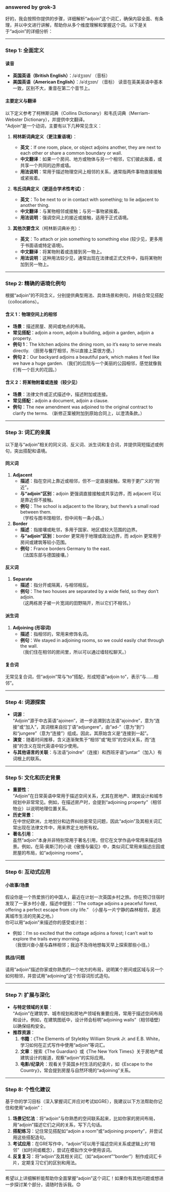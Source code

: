 ### answered by grok-3
好的，我会按照你提供的步骤，详细解析“adjoin”这个词汇，确保内容全面、有条理，并以中文进行讲解，帮助你从多个维度理解和掌握这个词。以下是关于“adjoin”的详细分析：

---

### Step 1: 全面定义
#### 读音
- **英国英语（British English）**：/əˈdʒɔɪn/ （音标）
- **美国英语（American English）**：/əˈdʒɔɪn/ （音标）
读音在英美英语中基本一致，区别不大，重音在第二个音节上。

#### 主要定义与翻译
以下定义参考了柯林斯词典（Collins Dictionary）和韦氏词典（Merriam-Webster Dictionary），并提供中文翻译。  
“Adjoin”是一个动词，主要有以下几种常见含义：

1. **柯林斯词典定义（更注重语境）**：
   - **英文**：If one room, place, or object adjoins another, they are next to each other or share a common boundary or wall.
   - **中文翻译**：如果一个房间、地方或物体与另一个相邻，它们彼此挨着，或共享一个共同的边界或墙。
   - **用法说明**：常用于描述物理空间上相邻的关系，通常指两件事物直接接触或紧挨着。

2. **韦氏词典定义（更适合学术性考试）**：
   - **英文**：To be next to or in contact with something; to lie adjacent to another thing.
   - **中文翻译**：与某物相邻或接触；与另一事物紧挨着。
   - **用法说明**：强调空间上的接近或接触，适用于正式语境。

3. **其他次要含义**（柯林斯词典补充）：
   - **英文**：To attach or join something to something else (较少见，更多用于书面语或特定语境)。
   - **中文翻译**：将某物附着或连接到另一物上。
   - **用法说明**：这种用法较少见，通常出现在法律或正式文件中，指将某物附加到另一物上。

---

### Step 2: 精确的语境化例句
根据“adjoin”的不同含义，分别提供典型用法、具体场景和例句，并结合常见搭配（collocations）。

#### 含义 1：物理空间上的相邻
- **场景**：描述房屋、房间或地点的布局。
- **常见搭配**：adjoin a room, adjoin a building, adjoin a garden, adjoin a property.
- **例句 1**：The kitchen adjoins the dining room, so it’s easy to serve meals directly.
  （厨房与餐厅相邻，所以直接上菜很方便。）
- **例句 2**：Our backyard adjoins a beautiful park, which makes it feel like we have a huge garden.
  （我们的后院与一个美丽的公园相邻，感觉就像我们有一个巨大的花园。）

#### 含义 2：将某物附着或连接（较少见）
- **场景**：法律文件或正式描述中，描述附加或连接。
- **常见搭配**：adjoin a document, adjoin a clause.
- **例句**：The new amendment was adjoined to the original contract to clarify the terms.
  （新修正案被附加到原始合同上，以澄清条款。）

---

### Step 3: 词汇的亲属
以下是与“adjoin”相关的同义词、反义词、派生词和复合词，并提供简短描述或例句，突出搭配和语境。

#### 同义词
1. **Adjacent**  
   - **描述**：指在空间上靠近或相邻，但不一定直接接触，常用于更广义的“附近”。
   - **与“adjoin”区别**：adjoin 更强调直接接触或共享边界，而 adjacent 可以是靠近但不接触。
   - **例句**：The school is adjacent to the library, but there’s a small road between them.  
     （学校与图书馆相邻，但中间有一条小路。）
2. **Border**  
   - **描述**：指接壤或毗邻，多用于国家、地区或较大范围的边界。
   - **与“adjoin”区别**：border 更常用于地理或政治边界，而 adjoin 更常用于房间或建筑等较小范围。
   - **例句**：France borders Germany to the east.  
     （法国东部与德国接壤。）

#### 反义词
1. **Separate**  
   - **描述**：指分开或隔离，与相邻相反。
   - **例句**：The two houses are separated by a wide field, so they don’t adjoin.  
     （这两栋房子被一片宽阔的田野隔开，所以它们不相邻。）

#### 派生词
1. **Adjoining (形容词)**  
   - **描述**：指相邻的，常用来修饰名词。
   - **例句**：We stayed in adjoining rooms, so we could easily chat through the wall.  
     （我们住在相邻的房间里，所以可以通过墙轻松聊天。）

#### 复合词
无常见复合词，但“adjoin”常与“to”搭配，形成短语“adjoin to”，表示“与……相邻”。

---

### Step 4: 词源探索
- **词源**：  
  “Adjoin”源于中古英语“ajoinen”，进一步追溯到古法语“ajoindre”，意为“连接”或“加入”，其词根来自拉丁语“adjungere”，由“ad-”（意为“到”）和“jungere”（意为“连接”）组成。因此，其原始含义是“连接到一起”。
- **演变**：随着时间推移，含义逐渐聚焦于“相邻”或“毗邻”的空间关系，而“连接”的含义在现代英语中较少使用。
- **与其他语言的关联**：与法语“joindre”（连接）和西班牙语“juntar”（加入）有词根上的联系。

---

### Step 5: 文化和历史背景
- **重要性**：  
  “Adjoin”在日常英语中常用于描述空间关系，尤其在房地产、建筑设计和城市规划中非常常见。例如，在描述房产时，会提到“adjoining property”（相邻物业）以说明地理位置关系。
- **历史背景**：  
  在中世纪欧洲，土地划分和边界纠纷是常见问题，因此“adjoin”及其相关词汇常出现在法律文件中，用来界定土地所有权。
- **著名引用**：  
  虽然“adjoin”本身并非特别常用于著名引用，但它在文学作品中常用来描述场景。例如，在简·奥斯汀的小说《傲慢与偏见》中，类似词汇常用来描述庄园或房屋的布局，如“adjoining rooms”。

---

### Step 6: 互动式应用
#### 小故事/场景
假设你是一个热爱旅行的中国人，最近在计划一次英国乡村之旅。你在预订住宿时发现了一家乡村小屋，描述中提到：“The cottage adjoins a peaceful forest, offering a perfect escape from city life.” （小屋与一片宁静的森林相邻，是逃离城市生活的完美之地。）  
你可以用“adjoin”来描述你的感受或计划：  
- 例如：I’m so excited that the cottage adjoins a forest; I can’t wait to explore the trails every morning.  
  （我很兴奋小屋与森林相邻；我迫不及待地想每天早上探索那些小径。）

#### 挑战/问题
请用“adjoin”描述你家或你熟悉的一个地方的布局，说明某个房间或区域与另一个如何相邻，并尝试用“adjoining”这个形容词形式造句。

---

### Step 7: 扩展与深化
- **与特定领域的关联**：  
  “Adjoin”在建筑学、城市规划和房地产领域有重要应用，常用于描述空间布局和设计。例如，在建筑图纸中，设计师会标明“adjoining walls”（相邻墙壁）以确保结构安全。
- **推荐资源**：  
  1. **书籍**：《The Elements of Style》by William Strunk Jr. and E.B. White，学习如何在正式写作中使用“adjoin”等词汇。
  2. **文章**：搜索《The Guardian》或《The New York Times》关于房地产或建筑设计的报道，观察“adjoin”的实际应用。
  3. **电影/纪录片**：观看关于英国乡村生活的纪录片，如《Escape to the Country》，常会提到房屋与自然环境的“adjoining”关系。

---

### Step 8: 个性化建议
基于你的学习目标（深入掌握词汇并应对考试如GRE），我建议以下方法帮助你记住和使用“adjoin”：
1. **场景记忆法**：将“adjoin”与你熟悉的空间联系起来，比如你家的房间布局，用“adjoin”描述它们之间的关系，写下几句话。
2. **搭配练习**：记住常见搭配如“adjoin a room”或“adjoining property”，并尝试用这些搭配造句。
3. **考试应用**：在GRE写作中，“adjoin”可以用于描述空间关系或逻辑上的“相邻”（如时间或概念），尝试在模拟作文中使用该词。
4. **反复复习**：将“adjoin”及其相关词汇（如“adjacent”“border”）制作成词汇卡片，定期复习它们的区别和用法。

---

希望以上详细解析能帮助你全面掌握“adjoin”这个词汇！如果你有其他问题或想进一步探讨某个部分，请随时告诉我。😊